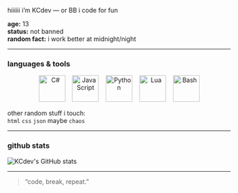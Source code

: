 hiiiiii
i’m KCdev — or BB
i code for fun

**age:** 13  
**status:** not banned   
**random fact:** i work better at midnight/night

---

### languages & tools

<p align="center">
  <img src="https://upload.wikimedia.org/wikipedia/commons/d/d2/C_Sharp_Logo_2023.svg" alt="C#" width="60" height="60" title="C#"/>
  &nbsp;&nbsp;
  <img src="https://banner2.cleanpng.com/20180917/skq/kisspng-javascript-logo-product-design-brand-1713939998436.webp" alt="JavaScript" width="60" height="60" title="JavaScript"/>
  &nbsp;&nbsp;
  <img src="https://banner2.cleanpng.com/20180706/vef/aaxxo5yil.webp" alt="Python" width="60" height="60" title="Python"/>
  &nbsp;&nbsp;
  <img src="https://upload.wikimedia.org/wikipedia/commons/c/cf/Lua-Logo.svg" alt="Lua" width="60" height="60" title="Lua"/>
  &nbsp;&nbsp;
   <img src="https://upload.wikimedia.org/wikipedia/commons/8/82/Gnu-bash-logo.svg" alt="Bash" width="60" height="60" title="Bash"/>
</p>

other random stuff i touch:  
`html` `css` `json` maybe `chaos`

---

### github stats
![KCdev's GitHub stats](https://github-readme-stats.vercel.app/api?username=kernelcoredev&show_icons=true&theme=tokyonight)

---

> “code, break, repeat.”  
